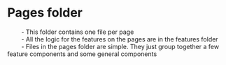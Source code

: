 # Pages folder

&emsp;&emsp; - This folder contains one file per page\
&emsp;&emsp; - All the logic for the features on the pages are in the features folder\
&emsp;&emsp; - Files in the pages folder are simple. They just group together a few feature components and some general components

